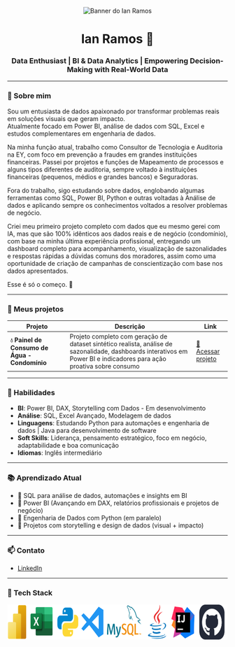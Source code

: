 <!-- Título grande com imagem (como no exemplo) -->
<p align="center">
  <img src="https://github.com/seu-usuario/seu-banner.png" alt="Banner do Ian Ramos" />
</p>

<h1 align="center">Ian Ramos 🚀</h1>
<h3 align="center"> Data Enthusiast | BI & Data Analytics | Empowering Decision-Making with Real-World Data</h3>

---

### 👋 Sobre mim
Sou um entusiasta de dados apaixonado por transformar problemas reais em soluções visuais que geram impacto.  
Atualmente focado em Power BI, análise de dados com SQL, Excel e estudos complementares em engenharia de dados.

Na minha função atual, trabalho como Consultor de Tecnologia e Auditoria na EY, com foco em prevenção a fraudes em grandes instituições financeiras. Passei por projetos e funções de Mapeamento de processos e alguns tipos diferentes de auditoria, sempre voltado à instituições financeiras (pequenos, médios e grandes bancos) e Seguradoras.

Fora do trabalho, sigo estudando sobre dados, englobando algumas ferramentas como SQL, Power BI, Python e outras voltadas à Análise de dados e aplicando sempre os conhecimentos voltados a resolver problemas de negócio.

Criei meu primeiro projeto completo com dados que eu mesmo gerei com IA, mas que são 100% idênticos aos dados reais e de negócio (condomínio), com base na minha última experiência profissional, entregando um dashboard completo para acompanhamento, visualização de sazonalidades e respostas rápidas a dúvidas comuns dos moradores, assim como uma oportunidade de criação de campanhas de conscientização com base nos dados apresentados.

Esse é só o começo. 🚀

---

### 💼 Meus projetos

| Projeto | Descrição | Link |
|--------|-----------|------|
| **💧 Painel de Consumo de Água - Condomínio** | Projeto completo com geração de dataset sintético realista, análise de sazonalidade, dashboards interativos em Power BI e indicadores para ação proativa sobre consumo | [🔗 Acessar projeto](https://github.com/ianramos/consumo-agua-condominio) |

---

### 🧠 Habilidades

- **BI**: Power BI, DAX, Storytelling com Dados  - Em desenvolvimento
- **Análise**: SQL, Excel Avançado, Modelagem de dados  
- **Linguagens**: Estudando Python para automações e engenharia de dados | Java para desenvolvimento de software  
- **Soft Skills**: Liderança, pensamento estratégico, foco em negócio, adaptabilidade e boa comunicação
- **Idiomas**: Inglês intermediário

---

### 📚 Aprendizado Atual

- 🔸 SQL para análise de dados, automações e insights em BI
- 🔸 Power BI (Avançando em DAX, relatórios profissionais e projetos de negócio)
- 🔸 Engenharia de Dados com Python (em paralelo)
- 🔸 Projetos com storytelling e design de dados (visual + impacto)

---

### 📫 Contato
- [LinkedIn](https://linkedin.com/in/ian-ramos-) 

---

### 🧰 Tech Stack

<p align="center">
  <img src="assets/stack-tech-ianramos.png" alt="Tech Stack" height="80"/>
</p>
